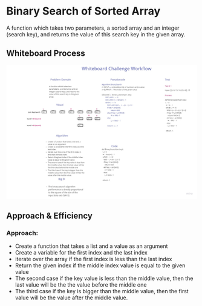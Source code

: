 # Binary Search of Sorted Array
A function which takes two parameters, a sorted array and an integer (search key), and returns the value of this search key in the given array.


## Whiteboard Process

![Whiteboard Workflow](../../assets/Binary_Search.jpg)


## Approach & Efficiency

### Approach:

- Create a function that takes a list and a value as an argument
- Create a variable for the first index and the last index
- iterate over the array if the first index is less than the last index
- Return the given index if the middle index value is equal to the given value
- The second case if the key value is less than the middle value, then the last value will be the the value before the middle one
- The third case if the key is bigger than the middle value, then the first value will be the value after the middle value.

